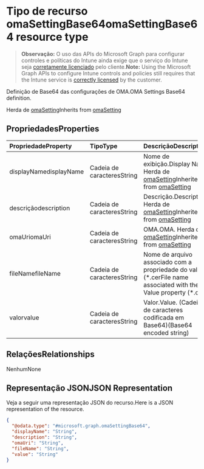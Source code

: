 # <a name="omasettingbase64-resource-type"></a><span data-ttu-id="27481-101">Tipo de recurso omaSettingBase64</span><span class="sxs-lookup"><span data-stu-id="27481-101">omaSettingBase64 resource type</span></span>

> <span data-ttu-id="27481-102">**Observação:** O uso das APIs do Microsoft Graph para configurar controles e políticas do Intune ainda exige que o serviço do Intune seja [corretamente licenciado](https://go.microsoft.com/fwlink/?linkid=839381) pelo cliente.</span><span class="sxs-lookup"><span data-stu-id="27481-102">**Note:** Using the Microsoft Graph APIs to configure Intune controls and policies still requires that the Intune service is [correctly licensed](https://go.microsoft.com/fwlink/?linkid=839381) by the customer.</span></span>

<span data-ttu-id="27481-103">Definição de Base64 das configurações de OMA.</span><span class="sxs-lookup"><span data-stu-id="27481-103">OMA Settings Base64 definition.</span></span>

<span data-ttu-id="27481-104">Herda de [omaSetting](../resources/intune_deviceconfig_omasetting.md)</span><span class="sxs-lookup"><span data-stu-id="27481-104">Inherits from [omaSetting](../resources/intune_deviceconfig_omasetting.md)</span></span>

## <a name="properties"></a><span data-ttu-id="27481-105">Propriedades</span><span class="sxs-lookup"><span data-stu-id="27481-105">Properties</span></span>
|<span data-ttu-id="27481-106">Propriedade</span><span class="sxs-lookup"><span data-stu-id="27481-106">Property</span></span>|<span data-ttu-id="27481-107">Tipo</span><span class="sxs-lookup"><span data-stu-id="27481-107">Type</span></span>|<span data-ttu-id="27481-108">Descrição</span><span class="sxs-lookup"><span data-stu-id="27481-108">Description</span></span>|
|:---|:---|:---|
|<span data-ttu-id="27481-109">displayName</span><span class="sxs-lookup"><span data-stu-id="27481-109">displayName</span></span>|<span data-ttu-id="27481-110">Cadeia de caracteres</span><span class="sxs-lookup"><span data-stu-id="27481-110">String</span></span>|<span data-ttu-id="27481-111">Nome de exibição.</span><span class="sxs-lookup"><span data-stu-id="27481-111">Display Name</span></span> <span data-ttu-id="27481-112">Herda de [omaSetting](../resources/intune_deviceconfig_omasetting.md)</span><span class="sxs-lookup"><span data-stu-id="27481-112">Inherited from [omaSetting](../resources/intune_deviceconfig_omasetting.md)</span></span>|
|<span data-ttu-id="27481-113">descrição</span><span class="sxs-lookup"><span data-stu-id="27481-113">description</span></span>|<span data-ttu-id="27481-114">Cadeia de caracteres</span><span class="sxs-lookup"><span data-stu-id="27481-114">String</span></span>|<span data-ttu-id="27481-115">Descrição.</span><span class="sxs-lookup"><span data-stu-id="27481-115">Description.</span></span> <span data-ttu-id="27481-116">Herda de [omaSetting](../resources/intune_deviceconfig_omasetting.md)</span><span class="sxs-lookup"><span data-stu-id="27481-116">Inherited from [omaSetting](../resources/intune_deviceconfig_omasetting.md)</span></span>|
|<span data-ttu-id="27481-117">omaUri</span><span class="sxs-lookup"><span data-stu-id="27481-117">omaUri</span></span>|<span data-ttu-id="27481-118">Cadeia de caracteres</span><span class="sxs-lookup"><span data-stu-id="27481-118">String</span></span>|<span data-ttu-id="27481-119">OMA.</span><span class="sxs-lookup"><span data-stu-id="27481-119">OMA.</span></span> <span data-ttu-id="27481-120">Herda de [omaSetting](../resources/intune_deviceconfig_omasetting.md)</span><span class="sxs-lookup"><span data-stu-id="27481-120">Inherited from [omaSetting](../resources/intune_deviceconfig_omasetting.md)</span></span>|
|<span data-ttu-id="27481-121">fileName</span><span class="sxs-lookup"><span data-stu-id="27481-121">fileName</span></span>|<span data-ttu-id="27481-122">Cadeia de caracteres</span><span class="sxs-lookup"><span data-stu-id="27481-122">String</span></span>|<span data-ttu-id="27481-123">Nome de arquivo associado com a propriedade do valor (\*.cer</span><span class="sxs-lookup"><span data-stu-id="27481-123">File name associated with the Value property (\*.cer</span></span> | <span data-ttu-id="27481-124">\*.crt ).</span><span class="sxs-lookup"><span data-stu-id="27481-124">\*.crt ).</span></span>|
|<span data-ttu-id="27481-125">valor</span><span class="sxs-lookup"><span data-stu-id="27481-125">value</span></span>|<span data-ttu-id="27481-126">Cadeia de caracteres</span><span class="sxs-lookup"><span data-stu-id="27481-126">String</span></span>|<span data-ttu-id="27481-127">Valor.</span><span class="sxs-lookup"><span data-stu-id="27481-127">Value.</span></span> <span data-ttu-id="27481-128">(Cadeia de caracteres codificada em Base64)</span><span class="sxs-lookup"><span data-stu-id="27481-128">(Base64 encoded string)</span></span>|

## <a name="relationships"></a><span data-ttu-id="27481-129">Relações</span><span class="sxs-lookup"><span data-stu-id="27481-129">Relationships</span></span>
<span data-ttu-id="27481-130">Nenhum</span><span class="sxs-lookup"><span data-stu-id="27481-130">None</span></span>
## <a name="json-representation"></a><span data-ttu-id="27481-131">Representação JSON</span><span class="sxs-lookup"><span data-stu-id="27481-131">JSON Representation</span></span>
<span data-ttu-id="27481-132">Veja a seguir uma representação JSON do recurso.</span><span class="sxs-lookup"><span data-stu-id="27481-132">Here is a JSON representation of the resource.</span></span>
<!-- {
  "blockType": "resource",
  "keyProperty": "id",
  "@odata.type": "microsoft.graph.omaSettingBase64"
}
-->
``` json
{
  "@odata.type": "#microsoft.graph.omaSettingBase64",
  "displayName": "String",
  "description": "String",
  "omaUri": "String",
  "fileName": "String",
  "value": "String"
}
```



